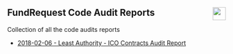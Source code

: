## FundRequest Code Audit Reports <img align="right" src="https://fundrequest.io/assets/img/logo.png" height="30px" />

Collection of all the code audits reports 

* [2018-02-06 - Least Authority - ICO Contracts Audit Report](https://github.com/FundRequest/audit-reports/raw/master/2018-02-06%20-%20Least%20Authority%20-%20ICO%20Contracts%20Audit%20Report.pdf)
